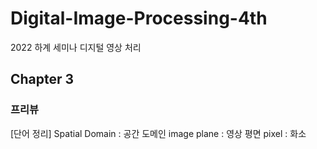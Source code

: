 # Digital-Image-Processing-4th
2022 하계 세미나 디지털 영상 처리

## Chapter 3
### 프리뷰
[단어 정리]
Spatial Domain : 공간 도메인
image plane : 영상 평면
pixel : 화소
